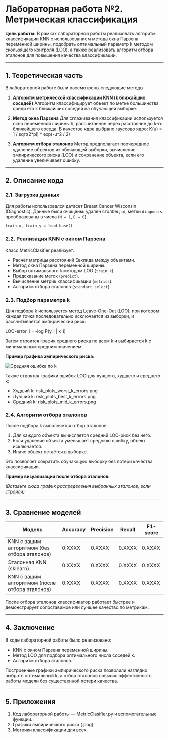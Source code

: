 # Лабораторная работа №2. Метрическая классификация

**Цель работы:**
В рамках лабораторной работы реализовать алгоритм классификации KNN с использованием метода окна Парзена переменной ширины, подобрать оптимальный параметр k методом скользящего контроля (LOO), а также реализовать алгоритм отбора эталонов для повышения качества классификации.

---

## 1. Теоретическая часть

В лабораторной работе были рассмотрены следующие методы:

1. **Алгоритм метрической классификации KNN (k ближайших соседей)**
   Алгоритм классифицирует объект по метке большинства среди его k ближайших соседей на обучающей выборке.

2. **Метод окна Парзена**
   Для сглаживания классификации используется окно переменной ширины h, рассчитанное через расстояние до k-го ближайшего соседа. В качестве ядра выбрано гауссово ядро:
   K(u) = 1 / sqrt(2*pi) * exp(-u^2 / 2)

3. **Алгоритм отбора эталонов**
   Метод предполагает поочередное удаление объектов из обучающей выборки, вычисление эмпирического риска (LOO) и сохранение объекта, если его удаление увеличивает ошибку.

---

## 2. Описание кода

### 2.1. Загрузка данных

Для работы использовался датасет Breast Cancer Wisconsin (Diagnostic). Данные были очищены: удалён столбец `id`, метки `diagnosis` преобразованы в числа (`M = 1`, `B = 0`).

```python
train_x, train_y = load_base()
```

### 2.2. Реализация KNN с окном Парзена

Класс MetricClasifier реализует:

* Расчёт матрицы расстояний Евклида между объектами.
* Метод окна Парзена переменной ширины.
* Выбор оптимального k методом LOO (`train_k`).
* Предсказание меток (`predict`).
* Вычисление метрик классификации (`metrics`).
* Алгоритм отбора эталонов (`standart_select`).

### 2.3. Подбор параметра k

Для подбора k используется метод Leave-One-Out (LOO), при котором каждая точка последовательно исключается из выборки, и рассчитывается эмпирический риск:

LOO-error_i = -log P(y_i | x_i)

Затем строится график среднего риска по всем k и выбирается k с минимальным средним значением.

**Пример графика эмпирического риска:**

![Средняя ошибка по k](risk_plots_mean_errors.png)

Также строятся графики ошибок LOO для лучшего, худшего и среднего k:

* Худший k: risk_plots_worst_k_errors.png
* Лучший k: risk_plots_best_k_errors.png
* Средний k: risk_plots_mid_k_errors.png

### 2.4. Алгоритм отбора эталонов

После подбора k выполняется отбор эталонов:

1. Для каждого объекта вычисляется средний LOO-риск без него.
2. Если удаление объекта уменьшает среднюю ошибку, объект исключается.
3. Иначе объект остаётся в выборке.

Это позволяет сократить обучающую выборку без потери качества классификации.

**Пример визуализации после отбора эталонов:**

*(Вставьте сюда график распределения выбранных эталонов, если строили)*

---

## 3. Сравнение моделей

| Модель                                         | Accuracy | Precision | Recall | F1-score |
| ---------------------------------------------- | -------- | --------- | ------ | -------- |
| KNN с вашим алгоритмом (без отбора эталонов)   | 0.XXXX   | 0.XXXX    | 0.XXXX | 0.XXXX   |
| Эталонная KNN (sklearn)                        | 0.XXXX   | 0.XXXX    | 0.XXXX | 0.XXXX   |
| KNN с вашим алгоритмом (после отбора эталонов) | 0.XXXX   | 0.XXXX    | 0.XXXX | 0.XXXX   |

После отбора эталонов классификатор работает быстрее и демонстрирует сопоставимое или лучшее качество по метрикам.

---

## 4. Заключение

В ходе лабораторной работы было реализовано:

* KNN с окном Парзена переменной ширины.
* Метод LOO для подбора оптимального числа соседей k.
* Алгоритм отбора эталонов.

Построенные графики эмпирического риска позволили наглядно выбрать оптимальный k, а отбор эталонов повысил эффективность работы модели без существенной потери качества.

---

## 5. Приложения

1. Код лабораторной работы — MetricClasifier.py и вспомогательные функции.
2. Графики эмпирического риска (.png).
3. Метрики классификации для всех
